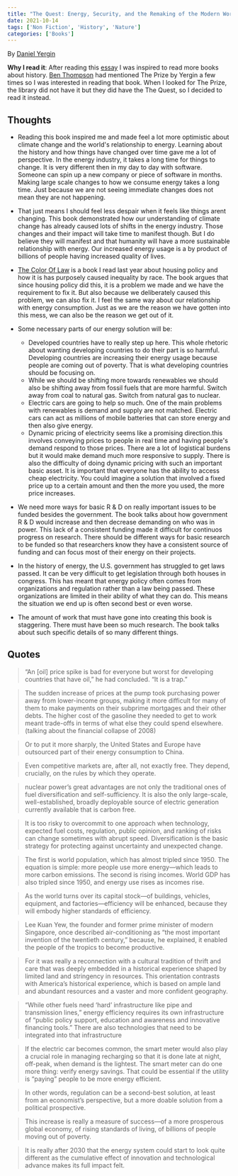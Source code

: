 ```yaml
---
title: "The Quest: Energy, Security, and the Remaking of the Modern World"
date: 2021-10-14
tags: ['Non Fiction', 'History', 'Nature']
categories: ['Books']
---
```


By [Daniel Yergin](https://www.danielyergin.com/)

**Why I read it**: After reading this [essay](https://letterstoayoungtechnologist.com/Study-the-Past-Create-the-Future) I was inspired to read more books about history. [Ben Thompson](https://stratechery.com/) had mentioned The Prize by Yergin a few times so I was interested in reading that book. When I looked for The Prize, the library did not have it but they did have the The Quest, so I decided to read it instead.

## Thoughts

* Reading this book inspired me and made feel a lot more optimistic about climate change and the world's relationship to energy. Learning about the history and how things have changed over time gave me a lot of perspective. In the energy industry, it takes a long time for things to change. It is very different then in my day to day with software. Someone can spin up a new company or piece of software in months. Making large scale changes to how we consume energy takes a long time. Just because we are not seeing immediate changes does not mean they are not happening. 

* That just means I should feel less despair when it feels like things arent changing. This book demonstrated how our understanding of climate change has already caused lots of shifts in the energy industry. Those changes and their impact will take time to manifest though. But I do believe they will manifest and that humanity will have a more sustainable relationship with energy. Our increased energy usage is a by product of billions of people having increased quality of lives. 

* [The Color Of Law](/#/post/color_of_law) is a book I read last year about housing policy and how it is has purposely caused inequality by race. The book argues that since housing policy did this, it is a problem we made and we have the requirement to fix it. But also because we deliberately caused this problem, we can also fix it. I feel the same way about our relationship with energy consumption. Just as we are the reason we have gotten into this mess, we can also be the reason we get out of it. 

* Some necessary parts of our energy solution will be: 
    * Developed countries have to really step up here. This whole rhetoric about wanting developing countries to do their part is so harmful. Developing countries are increasing their energy usage because people are coming out of poverty. That is what developing countries should be focusing on.
    * While we should be shifting more towards renewables we should also be shifting away from fossil fuels that are more harmful. Switch away from coal to natural gas. Switch from natural gas to nuclear. 
    * Electric cars are going to help so much. One of the main problems with renewables is demand and supply are not matched. Electric cars can act as millions of mobile batteries that can store energy and then also give energy. 
    * Dynamic pricing of electricity seems like a promising direction.this involves conveying prices to people in real time and having people's demand respond to those prices. There are a lot of logistical burdens but it would make demand much more responsive to supply. There is also the difficulty of doing dynamic pricing with such an important basic asset. It is important that everyone has the ability to access cheap electricity. You could imagine a solution that involved a fixed price up to a certain amount and then the more you used, the more price increases.

* We need more ways for basic R & D on really important issues to be funded besides the government. The book talks about how government R & D would increase and then decrease demanding on who was in power. This lack of a consistent funding made it difficult for continuos progress on research. There should be different ways for basic research to be funded so that researchers know they have a consistent source of funding and can focus most of their energy on their projects. 

* In the history of energy, the U.S. government has struggled to get laws passed. It can be very difficult to get legislation through both houses in congress. This has meant that energy policy often comes from organizations and regulation rather than a law being passed. These organizations are limited in their ability of what they can do. This means the situation we end up is often second best or even worse. 

* The amount of work that must have gone into creating this book is staggering. There must have been so much research. The book talks about such specific details of so many different things. 


## Quotes

> “An [oil] price spike is bad for everyone but worst for developing countries that have oil,” he had concluded. “It is a trap.”

<!-- -->

> The sudden increase of prices at the pump took purchasing power away from lower-income groups, making it more difficult for many of them to make payments on their subprime mortgages and their other debts. The higher cost of the gasoline they needed to get to work meant trade-offs in terms of what else they could spend elsewhere. (talking about the financial collapse of 2008)

<!-- -->

> Or to put it more sharply, the United States and Europe have outsourced part of their energy consumption to China.

<!-- -->

> Even competitive markets are, after all, not exactly free. They depend, crucially, on the rules by which they operate.


<!-- -->

> nuclear power’s great advantages are not only the traditional ones of fuel diversification and self-sufficiency. It is also the only large-scale, well-established, broadly deployable source of electric generation currently available that is carbon free.

<!-- -->

> It is too risky to overcommit to one approach when technology, expected fuel costs, regulation, public opinion, and ranking of risks can change sometimes with abrupt speed. Diversification is the basic strategy for protecting against uncertainty and unexpected change.

<!-- -->

> The first is world population, which has almost tripled since 1950. The equation is simple: more people use more energy—which leads to more carbon emissions. The second is rising incomes. World GDP has also tripled since 1950, and energy use rises as incomes rise.

<!-- -->

> As the world turns over its capital stock—of buildings, vehicles, equipment, and factories—efficiency will be enhanced, because they will embody higher standards of efficiency.

<!-- -->

> Lee Kuan Yew, the founder and former prime minister of modern Singapore, once described air-conditioning as “the most important invention of the twentieth century,” because, he explained, it enabled the people of the tropics to become productive.

<!-- -->


> For it was really a reconnection with a cultural tradition of thrift and care that was deeply embedded in a historical experience shaped by limited land and stringency in resources. This orientation contrasts with America’s historical experience, which is based on ample land and abundant resources and a vaster and more confident geography.

<!-- -->

> “While other fuels need ‘hard’ infrastructure like pipe and transmission lines,” energy efficiency requires its own infrastructure of “public policy support, education and awareness and innovative financing tools.” There are also technologies that need to be integrated into that infrastructure

<!-- -->

> If the electric car becomes common, the smart meter would also play a crucial role in managing recharging so that it is done late at night, off-peak, when demand is the lightest. The smart meter can do one more thing: verify energy savings. That could be essential if the utility is “paying” people to be more energy efficient.

<!-- -->

> In other words, regulation can be a second-best solution, at least from an economist’s perspective, but a more doable solution from a political prospective.

<!-- -->

> This increase is really a measure of success—of a more prosperous global economy, of rising standards of living, of billions of people moving out of poverty.

<!-- -->

> It is really after 2030 that the energy system could start to look quite different as the cumulative effect of innovation and technological advance makes its full impact felt.
